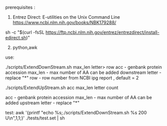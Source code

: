 prerequisites :

1) Entrez Direct: E-utilities on the Unix Command Line
https://www.ncbi.nlm.nih.gov/books/NBK179288/

sh -c "$(curl -fsSL https://ftp.ncbi.nlm.nih.gov/entrez/entrezdirect/install-edirect.sh)"

2) python,awk

use:

./scripts/ExtendDownStream.sh <acc> max_len letter> row
acc - genbank protein accession
max_len  - max number of AA can be added downstream
letter - replace "*" 
row - row number from NCBI ipg report , default = 2

./scripts/ExtendUpStream.sh  acc max_len letter count

acc - genbank protein accession
max_len  - max number of AA can be added upstream
letter - replace "*" 

test:
  awk '{printf "echo %s;./scripts/ExtendDownStream.sh %s 200 U\n",$1,$1;}' ./tests/test.set  | sh

